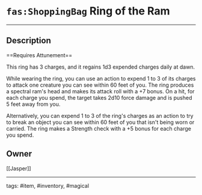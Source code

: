 # `fas:ShoppingBag` Ring of the Ram
---

## Description
==Requires Attunement==

This ring has 3 charges, and it regains 1d3 expended charges daily at dawn. 

While wearing the ring, you can use an action to expend 1 to 3 of its charges to attack one creature you can see within 60 feet of you.
The ring produces a spectral ram's head and makes its attack roll with a +7 bonus. 
On a hit, for each charge you spend, the target takes 2d10 force damage and is pushed 5 feet away from you.

Alternatively, you can expend 1 to 3 of the ring's charges as an action to try to break an object you can see within 60 feet of you that isn't being worn or carried. The ring makes a Strength check with a +5 bonus for each charge you spend.

## Owner
[[Jasper]]

---
tags: #item, #inventory, #magical
